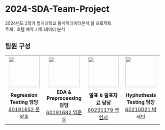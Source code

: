 # 2024-SDA-Team-Project
2024년도 2학기 명지대학교 통계적데이터분석 팀 프로젝트<br>
주제 : 호텔 예약 기록 데이터 분석 <br>
## 팀원 구성
<center>
<table  width="100%">
  <tr>
    <td  align="center">
      <img  src="https://avatars.githubusercontent.com/u/105299421?v=4"  width="100px;"  alt=""/>
    </td>
    <td  align="center">
      <img  src="https://avatars.githubusercontent.com/u/103747580?v=4"  width="100px;"  alt=""/>
    </td>
    <td  align="center">
      <img  src="https://avatars.githubusercontent.com/u/128216016?v=4"  width="100px;"  alt=""/>
    </td>
    <td  align="center">
      <img  src="https://avatars.githubusercontent.com/u/176730442?v=4"  width="100px;"  alt=""/>
    </td>
  </tr>
  <tr>
    <td align="center">
        <strong>Regression Testing 담당</strong>
        <a href="https://github.com/moondev03">
            <div>60191652 문장훈</div>
        </a>
    </td>
    <td align="center">
        <strong>EDA & Preprocessing 담당</strong>
        <a href="https://github.com/wambatcodeeee">
            <div>60191682 임준용</div>
        </a>
    </td>
    <td align="center">
        <strong>발표 & 발표자료 담당</strong>
        <a href="https://github.com/Inseo-Baek">
            <div>60231179 백인서</div>
        </a>
    </td>
    <td align="center">
        <strong>Hyphothesis Testing 담당</strong>
        <a href="https://github.com/seminjjang">
          <div>60210021 박세민</div>
        </a>
    </td>

